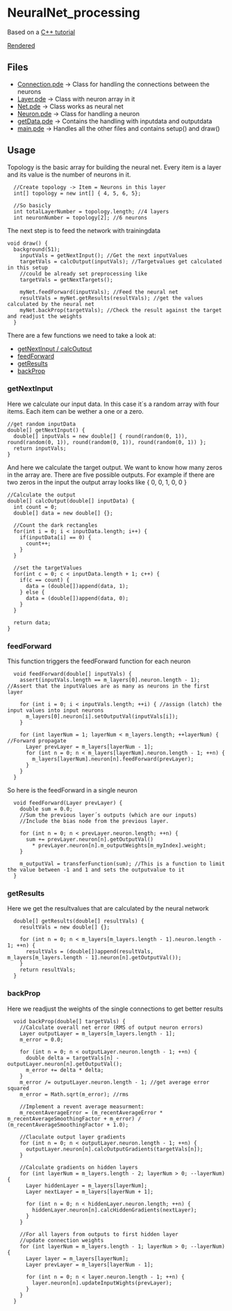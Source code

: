 # NeuralNet_processing

Based on a <a href="https://github.com/fasc8/NeuralNet_C-">C++ tutorial</a>

<a href="/images/MainFrame.png">Rendered</a>

## Files
- <a href="/main/Connection.pde">Connection.pde</a> -> Class for handling the connections between the neurons  
- <a href="/main/Layer.pde">Layer.pde</a> -> Class with neuron array in it  
- <a href="/main/Net.pde">Net.pde</a> -> Class works as neural net  
- <a href="/main/Neuron.pde">Neuron.pde</a> -> Class for handling a neuron  
- <a href="/main/getData.pde">getData.pde</a> -> Contains the handling with inputdata and outputdata  
- <a href="/main/main.pde">main.pde</a> -> Handles all the other files and contains setup() and draw()

## Usage

Topology is the basic array for building the neural net.
Every item is a layer and its value is the number of neurons in it.

```processing
  //Create topology -> Item = Neurons in this layer
  int[] topology = new int[] { 4, 5, 6, 5};
  
  //So basicly
  int totalLayerNumber = topology.length; //4 layers
  int neuronNumber = topology[2]; //6 neurons
```

The next step is to feed the network with trainingdata

```processing
void draw() {
  background(51);
    inputVals = getNextInput(); //Get the next inputValues
    targetVals = calcOutput(inputVals); //Targetvalues get calculated in this setup
    //could be already set preprocessing like
    targetVals = getNextTargets();
    
    myNet.feedForward(inputVals); //Feed the neural net
    resultVals = myNet.getResults(resultVals); //get the values calculated by the neural net
    myNet.backProp(targetVals); //Check the result against the target and readjust the weights
  }
  ```
There are a few functions we need to take a look at:  
  - <a href="https://github.com/fasc8/NeuralNet_processing#getnextinput">getNextInput / calcOutput</a>  
  - <a href="https://github.com/fasc8/NeuralNet_processing#feedforward">feedForward</a>  
  - <a href="https://github.com/fasc8/NeuralNet_processing#getresults">getResults</a>  
  - <a href="https://github.com/fasc8/NeuralNet_processing#backprop">backProp</a>  
    
### getNextInput

Here we calculate our input data. In this case it´s a random array with four items. Each item can be wether a one or a zero.
```processing
//get random inputData
double[] getNextInput() {
  double[] inputVals = new double[] { round(random(0, 1)), round(random(0, 1)), round(random(0, 1)), round(random(0, 1)) };
  return inputVals;
}
```

And here we calculate the target output. We want to know how many zeros in the array are. There are five possible outputs. For example if there are two zeros in the input the output array looks like { 0, 0, 1, 0, 0 }
```processing
//Calculate the output
double[] calcOutput(double[] inputData) {
  int count = 0;
  double[] data = new double[] {};
  
  //Count the dark rectangles
  for(int i = 0; i < inputData.length; i++) {
    if(inputData[i] == 0) {
      count++;
    }
  }
  
  //set the targetValues
  for(int c = 0; c < inputData.length + 1; c++) {
    if(c == count) {
      data = (double[])append(data, 1);
    } else {
      data = (double[])append(data, 0);
    }
  }
  
  return data;
}
```
### feedForward
This function triggers the feedForward function for each neuron
```processing
  void feedForward(double[] inputVals) {
    assert(inputVals.length == m_layers[0].neuron.length - 1); //Assert that the inputValues are as many as neurons in the first layer
    
    for (int i = 0; i < inputVals.length; ++i) { //assign (latch) the input values into input neurons
      m_layers[0].neuron[i].setOutputVal(inputVals[i]);
    }
    
    for (int layerNum = 1; layerNum < m_layers.length; ++layerNum) { //Forward propagate
      Layer prevLayer = m_layers[layerNum - 1];
      for (int n = 0; n < m_layers[layerNum].neuron.length - 1; ++n) {
        m_layers[layerNum].neuron[n].feedForward(prevLayer);
      }
    }
  }
```
So here is the feedForward in a single neuron
```processing
  void feedForward(Layer prevLayer) {
    double sum = 0.0;
    //Sum the previous layer´s outputs (which are our inputs)
    //Include the bias node from the previous layer.

    for (int n = 0; n < prevLayer.neuron.length; ++n) {
      sum += prevLayer.neuron[n].getOutputVal() 
        * prevLayer.neuron[n].m_outputWeights[m_myIndex].weight;
    }

    m_outputVal = transferFunction(sum); //This is a function to limit the value between -1 and 1 and sets the outputvalue to it
  }
```
### getResults
Here we get the resultvalues that are calculated by the neural network
```processing
  double[] getResults(double[] resultVals) {
    resultVals = new double[] {};

    for (int n = 0; n < m_layers[m_layers.length - 1].neuron.length - 1; ++n) {
      resultVals = (double[])append(resultVals, m_layers[m_layers.length - 1].neuron[n].getOutputVal());
    }
    return resultVals;
  }
```
### backProp
Here we readjust the weights of the single connections to get better results
```processing
  void backProp(double[] targetVals) {
    //Calculate overall net error (RMS of output neuron errors)
    Layer outputLayer = m_layers[m_layers.length - 1];
    m_error = 0.0;

    for (int n = 0; n < outputLayer.neuron.length - 1; ++n) {
      double delta = targetVals[n] - outputLayer.neuron[n].getOutputVal();
      m_error += delta * delta;
    }
    m_error /= outputLayer.neuron.length - 1; //get average error squared
    m_error = Math.sqrt(m_error); //rms

    //Implement a revent average measurment:
    m_recentAverageError = (m_recentAverageError * m_recentAverageSmoothingFactor + m_error) / (m_recentAverageSmoothingFactor + 1.0);

    //Claculate output layer gradients
    for (int n = 0; n < outputLayer.neuron.length - 1; ++n) {
      outputLayer.neuron[n].calcOutputGradients(targetVals[n]);
    }

    //Calculate gradients on hidden layers
    for (int layerNum = m_layers.length - 2; layerNum > 0; --layerNum) {
      Layer hiddenLayer = m_layers[layerNum];
      Layer nextLayer = m_layers[layerNum + 1];

      for (int n = 0; n < hiddenLayer.neuron.length; ++n) {
        hiddenLayer.neuron[n].calcHiddenGradients(nextLayer);
      }
    }

    //For all layers from outputs to first hidden layer
    //update connection weights
    for (int layerNum = m_layers.length - 1; layerNum > 0; --layerNum) {
      Layer layer = m_layers[layerNum];
      Layer prevLayer = m_layers[layerNum - 1];

      for (int n = 0; n < layer.neuron.length - 1; ++n) {
        layer.neuron[n].updateInputWights(prevLayer);
      }
    }
  }
```
